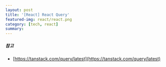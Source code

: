 ```yaml
---
layout: post
title: '[React] React Query'
featured-img: react/react.png
category: [tech, react]
summary:
---
```


##### 참고
- [https://tanstack.com/query/latest](https://tanstack.com/query/latest)